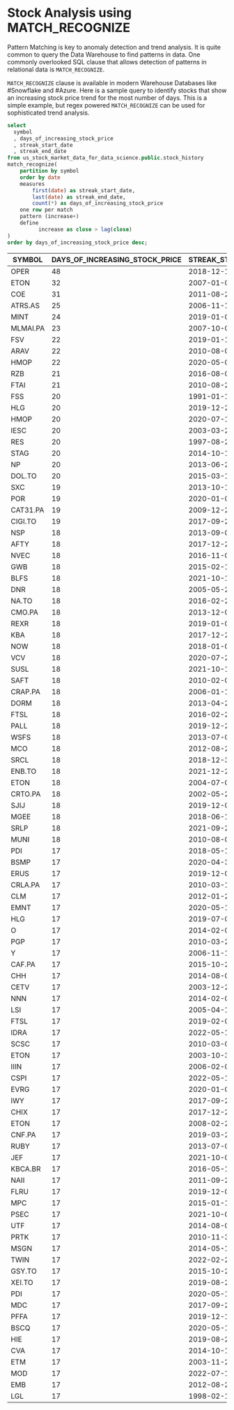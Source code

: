# Stock Analysis using MATCH_RECOGNIZE

Pattern Matching is key to anomaly detection and trend analysis. It is quite common to query the Data Warehouse to find patterns in data. One commonly overlooked SQL clause that allows detection of patterns in relational data is `MATCH_RECOGNIZE`.

`MATCH_RECOGNIZE` clause is available in modern Warehouse Databases like #Snowflake and #Azure. Here is a sample query to identify stocks that show an increasing stock price trend for the most number of days. This is a simple example, but regex powered `MATCH_RECOGNIZE` can be used for sophisticated trend analysis.


```sql
select 
  symbol
  , days_of_increasing_stock_price
  , streak_start_date
  , streak_end_date
from us_stock_market_data_for_data_science.public.stock_history
match_recognize(
    partition by symbol
    order by date
    measures
        first(date) as streak_start_date,
        last(date) as streak_end_date,
        count(*) as days_of_increasing_stock_price
    one row per match
    pattern (increase+)
    define
          increase as close > lag(close)
)
order by days_of_increasing_stock_price desc;
```


| SYMBOL   | DAYS_OF_INCREASING_STOCK_PRICE | STREAK_START_DATE | STREAK_END_DATE |
|----------|--------------------------------|-------------------|-----------------|
| OPER     | 48                             | 2018-12-10        | 2019-08-07      |
| ETON     | 32                             | 2007-01-08        | 2007-02-28      |
| COE      | 31                             | 2011-08-25        | 2011-11-04      |
| ATRS.AS  | 25                             | 2006-11-15        | 2006-12-20      |
| MINT     | 24                             | 2019-01-08        | 2019-02-11      |
| MLMAI.PA | 23                             | 2007-10-08        | 2007-11-09      |
| FSV      | 22                             | 2019-01-14        | 2019-02-13      |
| ARAV     | 22                             | 2010-08-04        | 2010-09-14      |
| HMOP     | 22                             | 2020-05-01        | 2020-06-02      |
| RZB      | 21                             | 2016-08-01        | 2016-08-29      |
| FTAI     | 21                             | 2010-08-26        | 2010-09-27      |
| FSS      | 20                             | 1991-01-10        | 1991-02-06      |
| HLG      | 20                             | 2019-12-23        | 2020-01-22      |
| HMOP     | 20                             | 2020-07-14        | 2020-08-10      |
| IESC     | 20                             | 2003-03-27        | 2003-04-24      |
| RES      | 20                             | 1997-08-25        | 1997-09-22      |
| STAG     | 20                             | 2014-10-10        | 2014-11-06      |
| NP       | 20                             | 2013-06-27        | 2013-07-25      |
| DOL.TO   | 20                             | 2015-03-12        | 2015-04-09      |
| SXC      | 19                             | 2013-10-10        | 2013-11-05      |
| POR      | 19                             | 2020-01-06        | 2020-01-31      |
| CAT31.PA | 19                             | 2009-12-29        | 2010-01-25      |
| CIGI.TO  | 19                             | 2017-09-20        | 2017-10-17      |
| NSP      | 18                             | 2013-09-03        | 2013-09-26      |
| AFTY     | 18                             | 2017-12-28        | 2018-01-24      |
| NVEC     | 18                             | 2016-11-02        | 2016-11-28      |
| GWB      | 18                             | 2015-02-10        | 2015-03-06      |
| BLFS     | 18                             | 2021-10-12        | 2021-11-04      |
| DNR      | 18                             | 2005-05-25        | 2005-06-20      |
| NA.TO    | 18                             | 2016-02-26        | 2016-03-22      |
| CMO.PA   | 18                             | 2013-12-09        | 2014-01-06      |
| REXR     | 18                             | 2019-01-04        | 2019-01-30      |
| KBA      | 18                             | 2017-12-28        | 2018-01-24      |
| NOW      | 18                             | 2018-01-02        | 2018-01-26      |
| VCV      | 18                             | 2020-07-20        | 2020-08-11      |
| SUSL     | 18                             | 2021-10-13        | 2021-11-05      |
| SAFT     | 18                             | 2010-02-09        | 2010-03-05      |
| CRAP.PA  | 18                             | 2006-01-13        | 2006-02-07      |
| DORM     | 18                             | 2013-04-25        | 2013-05-20      |
| FTSL     | 18                             | 2016-02-26        | 2016-03-22      |
| PALL     | 18                             | 2019-12-23        | 2020-01-17      |
| WSFS     | 18                             | 2013-07-01        | 2013-07-25      |
| MCO      | 18                             | 2012-08-28        | 2012-09-21      |
| SRCL     | 18                             | 2018-12-31        | 2019-01-25      |
| ENB.TO   | 18                             | 2021-12-20        | 2022-01-18      |
| ETON     | 18                             | 2004-07-02        | 2004-07-29      |
| CRTO.PA  | 18                             | 2002-05-22        | 2002-06-14      |
| SJIJ     | 18                             | 2019-12-06        | 2020-01-02      |
| MGEE     | 18                             | 2018-06-12        | 2018-07-06      |
| SRLP     | 18                             | 2021-09-21        | 2021-10-14      |
| MUNI     | 18                             | 2010-08-03        | 2010-08-26      |
| PDI      | 17                             | 2018-05-15        | 2018-06-07      |
| BSMP     | 17                             | 2020-04-30        | 2020-05-27      |
| ERUS     | 17                             | 2019-12-04        | 2019-12-27      |
| CRLA.PA  | 17                             | 2010-03-11        | 2010-04-06      |
| CLM      | 17                             | 2012-01-20        | 2012-02-13      |
| EMNT     | 17                             | 2020-05-19        | 2020-06-11      |
| HLG      | 17                             | 2019-07-09        | 2019-07-31      |
| O        | 17                             | 2014-02-04        | 2014-02-27      |
| PGP      | 17                             | 2010-03-22        | 2010-04-14      |
| Y        | 17                             | 2006-11-13        | 2006-12-06      |
| CAF.PA   | 17                             | 2015-10-20        | 2015-11-11      |
| CHH      | 17                             | 2014-08-08        | 2014-09-02      |
| CETV     | 17                             | 2003-12-24        | 2004-01-20      |
| NNN      | 17                             | 2014-02-06        | 2014-03-03      |
| LSI      | 17                             | 2005-04-18        | 2005-05-10      |
| FTSL     | 17                             | 2019-02-04        | 2019-02-27      |
| IDRA     | 17                             | 2022-05-12        | 2022-06-06      |
| SCSC     | 17                             | 2010-03-01        | 2010-03-23      |
| ETON     | 17                             | 2003-10-30        | 2003-11-26      |
| IIIN     | 17                             | 2006-02-09        | 2006-03-06      |
| CSPI     | 17                             | 2022-05-13        | 2022-06-07      |
| EVRG     | 17                             | 2020-01-07        | 2020-01-30      |
| IWY      | 17                             | 2017-09-26        | 2017-10-18      |
| CHIX     | 17                             | 2017-12-28        | 2018-01-23      |
| ETON     | 17                             | 2008-02-21        | 2008-03-17      |
| CNF.PA   | 17                             | 2019-03-25        | 2019-04-16      |
| RUBY     | 17                             | 2013-07-03        | 2013-07-29      |
| JEF      | 17                             | 2021-10-01        | 2021-10-25      |
| KBCA.BR  | 17                             | 2016-05-12        | 2016-06-03      |
| NAII     | 17                             | 2011-09-27        | 2011-10-24      |
| FLRU     | 17                             | 2019-12-04        | 2019-12-27      |
| MPC      | 17                             | 2015-01-16        | 2015-02-10      |
| PSEC     | 17                             | 2021-10-01        | 2021-10-25      |
| UTF      | 17                             | 2014-08-07        | 2014-08-29      |
| PRTK     | 17                             | 2010-11-30        | 2010-12-22      |
| MSGN     | 17                             | 2014-05-15        | 2014-06-09      |
| TWIN     | 17                             | 2022-02-25        | 2022-03-21      |
| GSY.TO   | 17                             | 2015-10-28        | 2015-11-19      |
| XEI.TO   | 17                             | 2019-08-28        | 2019-09-20      |
| PDI      | 17                             | 2020-05-15        | 2020-06-09      |
| MDC      | 17                             | 2017-09-21        | 2017-10-13      |
| PFFA     | 17                             | 2019-12-18        | 2020-01-13      |
| BSCQ     | 17                             | 2020-05-14        | 2020-06-08      |
| HIE      | 17                             | 2019-08-29        | 2019-09-23      |
| CVA      | 17                             | 2014-10-17        | 2014-11-10      |
| ETM      | 17                             | 2003-11-20        | 2003-12-15      |
| MOD      | 17                             | 2022-07-19        | 2022-08-10      |
| EMB      | 17                             | 2012-08-20        | 2012-09-12      |
| LGL      | 17                             | 1998-02-17        | 1998-03-13      |
